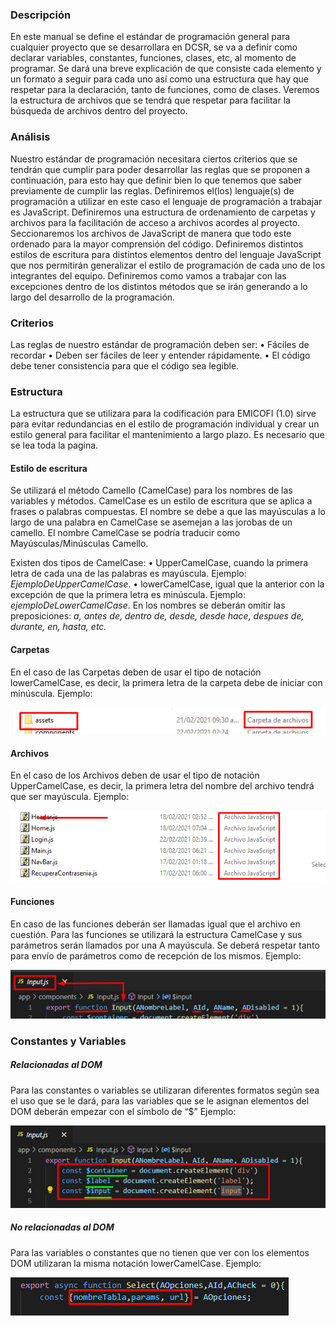 ### Descripción
En este manual se define el estándar de programación general para cualquier proyecto que se desarrollara en DCSR, se va a definir como declarar variables, constantes, funciones, clases, etc, al momento de programar. Se dará una breve explicación de que consiste cada elemento y un formato a seguir para cada uno así como una estructura que hay que respetar para la declaración, tanto de funciones, como de clases. Veremos la estructura de archivos que se tendrá que respetar para facilitar la búsqueda de archivos dentro del proyecto.

### Análisis
Nuestro estándar de programación necesitara ciertos criterios que se tendrán que cumplir para poder desarrollar las reglas que se proponen a continuación, para esto hay que definir bien lo que tenemos que saber previamente de cumplir las reglas.
Definiremos el(los) lenguaje(s) de programación a utilizar en este caso el lenguaje de programación a trabajar es JavaScript.
Definiremos una estructura de ordenamiento de carpetas y archivos para la facilitación de acceso a archivos acordes al proyecto.
Seccionaremos los archivos de JavaScript de manera que todo este ordenado para la mayor comprensión del código.
Definiremos distintos estilos de escritura para distintos elementos dentro del lenguaje JavaScript que nos permitirán generalizar el estilo de programación de cada uno de los integrantes del equipo.
Definiremos como vamos a trabajar con las excepciones dentro de los distintos métodos que se irán generando a lo largo del desarrollo de la programación.

### Criterios
Las reglas de nuestro estándar de programación deben ser:
•	Fáciles de recordar
•	Deben ser fáciles de leer y entender rápidamente.
•	El código debe tener consistencia para que el código sea legible.

### Estructura
La estructura que se utilizara para la codificación para EMICOFI (1.0) sirve para evitar redundancias en el estilo de programación individual y crear un estilo general para facilitar el mantenimiento a largo plazo. Es necesario que se lea toda la pagina.

#### Estilo de escritura
Se utilizará el método Camello (CamelCase) para los nombres de las variables y métodos. 
CamelCase es un estilo de escritura que se aplica a frases o palabras compuestas. 
El nombre se debe a que las mayúsculas a lo largo de una palabra en CamelCase se asemejan a las jorobas de un camello. 
El nombre CamelCase se podría traducir como Mayúsculas/Minúsculas Camello. 
 
Existen dos tipos de CamelCase: 
•	UpperCamelCase, cuando la primera letra de cada una de las palabras es mayúscula. Ejemplo: *EjemploDeUpperCamelCase*. 
•	lowerCamelCase, igual que la anterior con la excepción de que la primera letra es minúscula. Ejemplo: *ejemploDeLowerCamelCase*. 
En los nombres se deberán omitir las preposiciones: *a, antes de, dentro de, desde, desde hace, despues de, durante, en, hasta, etc.* 

#### Carpetas
En el caso de las Carpetas deben de usar el tipo de notación lowerCamelCase, es decir, la primera letra de la carpeta debe de iniciar con minúscula.
Ejemplo:

![Imagen de como se deben nombrar las carpertas](/imagenes/ReglasCodificacion/carpetas.png)

#### Archivos
En el caso de los Archivos deben de usar el tipo de notación UpperCamelCase, es decir, la primera letra del nombre del archivo tendrá que ser mayúscula.
Ejemplo:

![Imagen de como se deben nombrar los archivos](/imagenes/ReglasCodificacion/archivos.png)

#### Funciones
En caso de las funciones deberán ser llamadas igual que el archivo en cuestión. Para las funciones se utilizará la estructura CamelCase y sus parámetros serán llamados por una A mayúscula.
Se deberá respetar tanto para envío de parámetros como de recepción de los mismos.
Ejemplo: 

![Imagen de como se deben nombrar las funciones](/imagenes/ReglasCodificacion/funciones.png)

### Constantes y Variables
##### Relacionadas al DOM
Para las constantes o variables se utilizaran diferentes formatos según sea el uso que se le dará, para las variables que se le asignan elementos del DOM deberán empezar con el símbolo de “$”
Ejemplo:

![Imagen de como se deben nombrar las constantes o variables](/imagenes/ReglasCodificacion/vcDOM.png)

##### No relacionadas al DOM
Para las variables o constantes que no tienen que ver con los elementos DOM utilizaran la misma notación lowerCamelCase.
Ejemplo:

![Imagen de como se deben nombrar las constantes o variables](/imagenes/ReglasCodificacion/vcNoDOM.png)